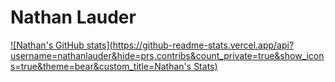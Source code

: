 # Nathan Lauder

[![Nathan's GitHub stats](https://github-readme-stats.vercel.app/api?username=nathanlauder&hide=prs,contribs&count_private=true&show_icons=true&theme=bear&custom_title=Nathan's Stats)](https://github.com/anuraghazra/github-readme-stats)
